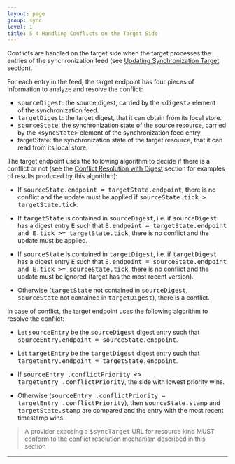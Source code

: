 ```yaml
---
layout: page
group: sync
level: 1
title: 5.4 Handling Conflicts on the Target Side
---
```


Conflicts are handled on the target side when the target processes the
entries of the synchronization feed (see [Updating Synchronization Target](../0503/ "5.3 Updating Synchronization Target") section).

For each entry in the feed, the target endpoint has four pieces of
information to analyze and resolve the conflict:

*   <tt>sourceDigest</tt>: the source digest, carried by
the&nbsp;<tt>&lt;digest&gt;</tt>&nbsp;element of&nbsp;the synchronization feed.
*   <tt>targetDigest</tt>: the target digest, that it can obtain from its local
store.
*   <tt>sourceState</tt>: the synchronization state of the source resource,
carried by the <tt>&lt;syncState&gt;</tt> element of the synchronization feed
entry.
*   targetState: the synchronization state of the target resource, that it can
read from its local store.

The target endpoint uses the following algorithm to decide if there is a
conflict or not (see the [Conflict Resolution with
Digest](../0206/ "2.6 Handling Conflicts with Digest") section for examples of results produced by this algorithm):

*   If <tt><tt><tt>sourceState</tt>.endpoint = targetState.endpoint</tt></tt>,
there is no conflict and&nbsp;the update&nbsp;must be applied&nbsp;if <tt>sourceState.tick &gt;
targetState.tick</tt>.
*   If <tt>targetState</tt> is contained in <tt>sourceDigest</tt>, i.e. if
<tt>sourceDigest</tt> has a digest entry <tt>E</tt> such that <tt>E.endpoint =
targetState.endpoint and E.tick &gt;= targetState.tick</tt>, there is no
conflict and the update must be applied.
*   If <tt>sourceState</tt> is contained in <tt>targetDigest</tt>, i.e. if
<tt>targetDigest</tt> has a digest entry <tt>E</tt> such that <tt>E.endpoint =
sourceState.endpoint and E.tick &gt;= sourceState.tick</tt>, there is no
conflict and the update must be ignored (target has the most recent version).

*   Otherwise (<tt>targetState</tt> not contained in <tt>sourceDigest</tt>,
<tt>sourceState</tt> not contained in <tt>targetDigest</tt>), there is a
conflict.

In case of conflict, the target endpoint uses the following algorithm to
resolve the conflict:

*   Let&nbsp;<tt>sourceEntry</tt>&nbsp;be the <tt>sourceDigest</tt> digest entry such that
<tt>sourceEntry.endpoint = sourceState.endpoint</tt>.
*   Let&nbsp;<tt>targetEntry</tt> be the <tt>targetDigest</tt> digest entry such that
<tt>targetEntry.endpoint = targetState.endpoint</tt>.
*   If <tt><tt><tt>sourceEntry&nbsp;.conflictPriority </tt>&lt;&gt;
targetEntry&nbsp;.conflictPriority</tt></tt>, the side with lowest priority wins.

*   Otherwise (<tt>sourceEntry&nbsp;.conflictPriority&nbsp;=
targetEntry&nbsp;.conflictPriority</tt>), then <tt>sourceState.stamp</tt> and
<tt>targetState.stamp</tt> are compared and the entry with the most recent
timestamp wins.

<blockquote class="compliance">A provider exposing a <tt>$syncTarget</tt> URL for resource kind
MUST conform to the conflict resolution mechanism described in this section</blockquote>

* * *